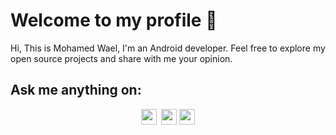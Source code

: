# Welcome to my profile 👋

 Hi, This is Mohamed Wael, I'm an Android developer. Feel free to explore my open source projects and share with me your opinion.

## Ask me anything on:
<p align="center">
 <a href="https://twitter.com/imohamedwael"><img src="https://img.shields.io/badge/iMohamedWael-%231DA1F2.svg?&style=for-the-badge&logo=twitter&logoColor=white" height=25></a> 
 <a href="https://www.linkedin.com/in/mohamedwael/"><img src="https://img.shields.io/badge/MohamedWael-%230077B5.svg?&style=for-the-badge&logo=linkedin&logoColor=white" height=25></a>
 <a href="https://t.me/mohamedwael"><img src="https://img.shields.io/badge/MohamedWael-%231DA1F2.svg?&style=for-the-badge&logo=telegram&logoColor=white" height=25></a>
</p>


<!--
[![Wael's GitHub stats](https://github-readme-stats.vercel.app/api?username=mohamedwael&count_private=true&show_icons=true)](https://github.com/mohamedwael)


[![Top Langs](https://github-readme-stats.vercel.app/api/top-langs/?username=mohamedwael&layout=compact)](https://github.com/mohamedwael)



**MohamedWael/MohamedWael** is a ✨ _special_ ✨ repository because its `README.md` (this file) appears on your GitHub profile.

Here are some ideas to get you started:

- 🔭 I’m currently working on ...
- 🌱 I’m currently learning ...
- 👯 I’m looking to collaborate on ...
- 🤔 I’m looking for help with ...
- 💬 Ask me about ...
- 📫 How to reach me: ...
- 😄 Pronouns: ...
- ⚡ Fun fact: ...
-->
